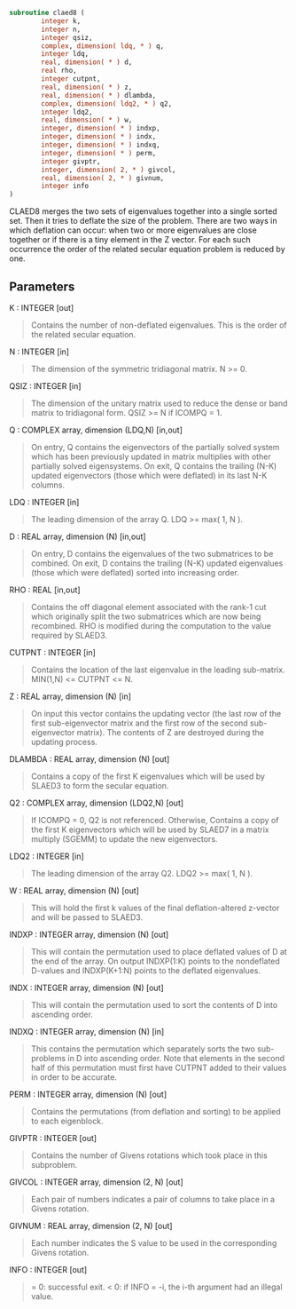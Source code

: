 ```fortran
subroutine claed8 (
        integer k,
        integer n,
        integer qsiz,
        complex, dimension( ldq, * ) q,
        integer ldq,
        real, dimension( * ) d,
        real rho,
        integer cutpnt,
        real, dimension( * ) z,
        real, dimension( * ) dlambda,
        complex, dimension( ldq2, * ) q2,
        integer ldq2,
        real, dimension( * ) w,
        integer, dimension( * ) indxp,
        integer, dimension( * ) indx,
        integer, dimension( * ) indxq,
        integer, dimension( * ) perm,
        integer givptr,
        integer, dimension( 2, * ) givcol,
        real, dimension( 2, * ) givnum,
        integer info
)
```

CLAED8 merges the two sets of eigenvalues together into a single
sorted set.  Then it tries to deflate the size of the problem.
There are two ways in which deflation can occur:  when two or more
eigenvalues are close together or if there is a tiny element in the
Z vector.  For each such occurrence the order of the related secular
equation problem is reduced by one.

## Parameters
K : INTEGER [out]
> Contains the number of non-deflated eigenvalues.
> This is the order of the related secular equation.

N : INTEGER [in]
> The dimension of the symmetric tridiagonal matrix.  N >= 0.

QSIZ : INTEGER [in]
> The dimension of the unitary matrix used to reduce
> the dense or band matrix to tridiagonal form.
> QSIZ >= N if ICOMPQ = 1.

Q : COMPLEX array, dimension (LDQ,N) [in,out]
> On entry, Q contains the eigenvectors of the partially solved
> system which has been previously updated in matrix
> multiplies with other partially solved eigensystems.
> On exit, Q contains the trailing (N-K) updated eigenvectors
> (those which were deflated) in its last N-K columns.

LDQ : INTEGER [in]
> The leading dimension of the array Q.  LDQ >= max( 1, N ).

D : REAL array, dimension (N) [in,out]
> On entry, D contains the eigenvalues of the two submatrices to
> be combined.  On exit, D contains the trailing (N-K) updated
> eigenvalues (those which were deflated) sorted into increasing
> order.

RHO : REAL [in,out]
> Contains the off diagonal element associated with the rank-1
> cut which originally split the two submatrices which are now
> being recombined. RHO is modified during the computation to
> the value required by SLAED3.

CUTPNT : INTEGER [in]
> Contains the location of the last eigenvalue in the leading
> sub-matrix.  MIN(1,N) <= CUTPNT <= N.

Z : REAL array, dimension (N) [in]
> On input this vector contains the updating vector (the last
> row of the first sub-eigenvector matrix and the first row of
> the second sub-eigenvector matrix).  The contents of Z are
> destroyed during the updating process.

DLAMBDA : REAL array, dimension (N) [out]
> Contains a copy of the first K eigenvalues which will be used
> by SLAED3 to form the secular equation.

Q2 : COMPLEX array, dimension (LDQ2,N) [out]
> If ICOMPQ = 0, Q2 is not referenced.  Otherwise,
> Contains a copy of the first K eigenvectors which will be used
> by SLAED7 in a matrix multiply (SGEMM) to update the new
> eigenvectors.

LDQ2 : INTEGER [in]
> The leading dimension of the array Q2.  LDQ2 >= max( 1, N ).

W : REAL array, dimension (N) [out]
> This will hold the first k values of the final
> deflation-altered z-vector and will be passed to SLAED3.

INDXP : INTEGER array, dimension (N) [out]
> This will contain the permutation used to place deflated
> values of D at the end of the array. On output INDXP(1:K)
> points to the nondeflated D-values and INDXP(K+1:N)
> points to the deflated eigenvalues.

INDX : INTEGER array, dimension (N) [out]
> This will contain the permutation used to sort the contents of
> D into ascending order.

INDXQ : INTEGER array, dimension (N) [in]
> This contains the permutation which separately sorts the two
> sub-problems in D into ascending order.  Note that elements in
> the second half of this permutation must first have CUTPNT
> added to their values in order to be accurate.

PERM : INTEGER array, dimension (N) [out]
> Contains the permutations (from deflation and sorting) to be
> applied to each eigenblock.

GIVPTR : INTEGER [out]
> Contains the number of Givens rotations which took place in
> this subproblem.

GIVCOL : INTEGER array, dimension (2, N) [out]
> Each pair of numbers indicates a pair of columns to take place
> in a Givens rotation.

GIVNUM : REAL array, dimension (2, N) [out]
> Each number indicates the S value to be used in the
> corresponding Givens rotation.

INFO : INTEGER [out]
> = 0:  successful exit.
> < 0:  if INFO = -i, the i-th argument had an illegal value.

